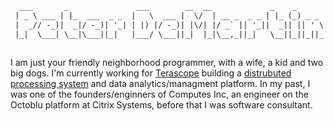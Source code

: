 ```txt
  ___       _               ___        __  __             _    _        _ 
 | _ \ ___ | |_  ___  _ _  |   \  ___ |  \/  | __ _  _ _ | |_ (_) _ _  (_)
 |  _// -_)|  _|/ -_)| '_| | |) |/ -_)| |\/| |/ _` || '_||  _|| || ' \ | |
 |_|  \___| \__|\___||_|   |___/ \___||_|  |_|\__,_||_|   \__||_||_||_||_|
                                                                          
```

I am just your friendly neighborhood programmer, with a wife, a kid and two big dogs. I'm currently working for [Terascope](http://terascope.io) building a [distrubuted processing system](https://github.com/terascope/teraslice) and data analytics/managment platform. In my past, I was one of the founders/enginners of Computes Inc, an engineer on the Octoblu platform at Citrix Systems, before that I was software consultant.

